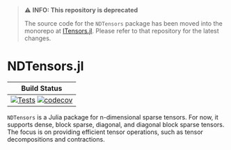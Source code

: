 > ⚠️ **INFO: This repository is deprecated**
> 
> The source code for the `NDTensors` package has been moved into the monorepo at [ITensors.jl](https://github.com/ITensor/ITensors.jl).
> Please refer to that repository for the latest changes.

# NDTensors.jl


| **Build Status**                                                                                |
|:-----------------------------------------------------------------------------------------------:|
| [![Tests](https://github.com/ITensor/NDTensors.jl/workflows/Tests/badge.svg)](https://github.com/ITensor/NDTensors.jl/actions?query=workflow%3ATests) [![codecov](https://codecov.io/gh/ITensor/NDTensors.jl/branch/master/graph/badge.svg)](https://codecov.io/gh/ITensor/NDTensors.jl) |

`NDTensors` is a Julia package for n-dimensional sparse tensors. For now, it supports dense, block sparse, diagonal, and diagonal block sparse tensors. The focus is on providing efficient tensor operations, such as tensor decompositions and contractions.

